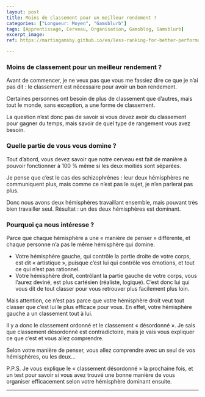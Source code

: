 ```yaml
---
layout: post
title: Moins de classement pour un meilleur rendement ?
categories: ["Longueur: Moyen", "Gamsblurb"]
tags: [Apprentissage, Cerveau, Organisation, Gamsblog, Gamsblurb]
excerpt_image: 
ref: https://martingamsby.github.io/en/less-ranking-for-better-performance

---
```


### **Moins de classement pour un meilleur rendement ?**

Avant de commencer, je ne veux pas que vous me fassiez dire ce que je n’ai pas dit : le classement est nécessaire pour avoir un bon rendement.

Certaines personnes ont besoin de plus de classement que d’autres, mais tout le monde, sans exception, a une forme de classement.

La question n’est donc pas de savoir si vous devez avoir du classement pour gagner du temps, mais savoir de quel type de rangement vous avez besoin.

### Quelle partie de vous vous domine ?

Tout d’abord, vous devez savoir que notre cerveau est fait de manière à pouvoir fonctionner à 100 % même si les deux moitiés sont séparées.

Je pense que c’est le cas des schizophrènes : leur deux hémisphères ne communiquent plus, mais comme ce n’est pas le sujet, je n’en parlerai pas plus.

Donc nous avons deux hémisphères travaillant ensemble, mais pouvant très bien travailler seul. Résultat : un des deux hémisphères est dominant.

### Pourquoi ça nous intéresse ?

Parce que chaque hémisphère a une « manière de penser » différente, et chaque personne n’a pas le même hémisphère qui domine.

- Votre hémisphère gauche, qui contrôle la partie droite de votre corps, est dit « artistique », puisque c’est lui qui contrôle vos émotions, et tout ce qui n’est pas rationnel.
- Votre hémisphère droit, contrôlant la partie gauche de votre corps, vous l’aurez deviné, est plus cartésien (réaliste, logique). C’est donc lui qui vous dit de tout classer pour vous retrouver plus facilement plus loin.

Mais attention, ce n’est pas parce que votre hémisphère droit veut tout classer que c’est lui le plus efficace pour vous. 
En effet, votre hémisphère gauche a un classement tout à lui.

Il y a donc le classement ordonné et le classement « désordonné ». Je sais que classement désordonné est contradictoire, mais je vais vous expliquer ce que c’est et vous allez comprendre.

Selon votre manière de penser, vous allez comprendre avec un seul de vos hémisphères, ou les deux…

P.P.S. Je vous explique le « classement désordonné » la prochaine fois, et un test pour savoir si vous avez trouvé une bonne manière de vous organiser efficacement selon votre hémisphère dominant ensuite.



---


